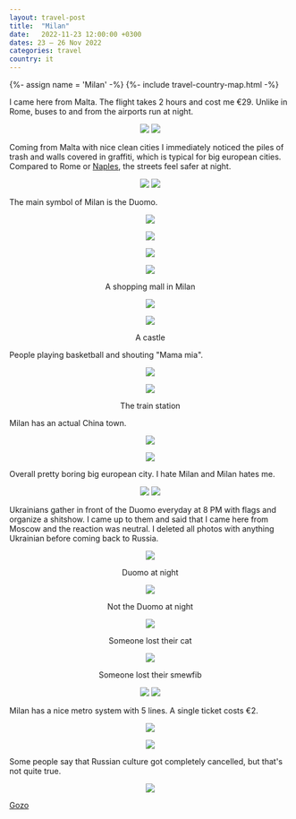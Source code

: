 ```yaml
---
layout: travel-post
title:  "Milan"
date:   2022-11-23 12:00:00 +0300
dates: 23 – 26 Nov 2022
categories: travel
country: it
---
```

{%- assign name = 'Milan' -%}
{%- include travel-country-map.html -%}

I came here from Malta. The flight takes 2 hours and cost me €29.
Unlike in Rome, buses to and from the airports run at night.

<center>
    <div class="side-by-side">
        <img src="{{site.baseurl}}/assets/img/milan/26.jpg" />
        <img src="{{site.baseurl}}/assets/img/milan/25.jpg" />
    </div>
    <p class="image-label"></p>
</center>

Coming from Malta with nice clean cities I immediately noticed the piles of trash and walls covered in graffiti, which is typical for big european cities. Compared to Rome or [Naples](/travel/2022/naples.html), the streets feel safer at night.

<center>
    <div class="side-by-side">
        <img src="{{site.baseurl}}/assets/img/milan/1.jpg" />
        <img src="{{site.baseurl}}/assets/img/milan/2.jpg" />
    </div>
    <p class="image-label"></p>
</center>

The main symbol of Milan is the Duomo.
<center>
<img src="{{site.baseurl}}/assets/img/milan/3.jpg" />
<p class="image-label">
</p>
</center>

<center>
<img src="{{site.baseurl}}/assets/img/milan/4.jpg" />
<p class="image-label">
</p>
</center>

<center>
<img src="{{site.baseurl}}/assets/img/milan/5.jpg" />
<p class="image-label">
</p>
</center>
<center>
<img src="{{site.baseurl}}/assets/img/milan/6.jpg" />
<p class="image-label">
A shopping mall in Milan
</p>
</center>
<center>
<img src="{{site.baseurl}}/assets/img/milan/7.jpg" />
<p class="image-label">
</p>
</center>
<center>
<img src="{{site.baseurl}}/assets/img/milan/8.jpg" />
<p class="image-label">
A castle
</p>
</center>

People playing basketball and shouting "Mama mia".
<center>
<img src="{{site.baseurl}}/assets/img/milan/9.jpg" />
<p class="image-label">
</p>
</center>

<center>
<img src="{{site.baseurl}}/assets/img/milan/10.jpg" />
<p class="image-label">
The train station
</p>
</center>

Milan has an actual China town.
<center>
<img src="{{site.baseurl}}/assets/img/milan/11.jpg" />
<p class="image-label">
</p>
</center>

<center>
<img src="{{site.baseurl}}/assets/img/milan/12.jpg" />
<p class="image-label">
</p>
</center>

Overall pretty boring big european city. I hate Milan and Milan hates me.
<center>
    <div class="side-by-side">
        <img src="{{site.baseurl}}/assets/img/milan/13.jpg" />
        <img src="{{site.baseurl}}/assets/img/milan/14.jpg" />
    </div>
    <p class="image-label"></p>
</center>

Ukrainians gather in front of the Duomo everyday at 8 PM with flags and organize a shitshow. I came up to them and said that I came here from Moscow and the reaction was neutral. I deleted all photos with anything Ukrainian before coming back to Russia.
<center>
<img src="{{site.baseurl}}/assets/img/milan/15.jpg" />
<p class="image-label">
Duomo at night
</p>
</center>

<center>
<img src="{{site.baseurl}}/assets/img/milan/16.jpg" />
<p class="image-label">
Not the Duomo at night
</p>
</center>

<center>
    <div class="side-by-side">
    <div>
        <img src="{{site.baseurl}}/assets/img/milan/17.jpg" />
        <p class="image-label">Someone lost their cat</p>
    </div>
    <div>
        <img src="{{site.baseurl}}/assets/img/milan/18.jpg" />
        <p class="image-label">Someone lost their smewfib</p>
    </div>
    </div>
</center>

<center>
    <div class="side-by-side">
        <img src="{{site.baseurl}}/assets/img/milan/19.jpg" />
        <img src="{{site.baseurl}}/assets/img/milan/20.jpg" />
    </div>
    <p class="image-label"></p>
</center>

Milan has a nice metro system with 5 lines. A single ticket costs €2.
<center>
<img src="{{site.baseurl}}/assets/img/milan/21.jpg" />
<p class="image-label">
</p>
</center>

<center>
<img src="{{site.baseurl}}/assets/img/milan/22.jpg" />
<p class="image-label">
</p>
</center>

Some people say that Russian culture got completely cancelled, but that's not quite true.
<center>
<img src="{{site.baseurl}}/assets/img/milan/24.jpg" />
<p class="image-label">
</p>
</center>

<a class="prev" href="/travel/2022/gozo">
Gozo
</a>